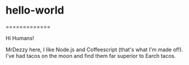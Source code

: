 # hello-world
=============

Hi Humans!

MrDezzy here, I like Node.js and Coffeescript (that's what I'm made of!).
I've had tacos on the moon and find them far superior to Earch tacos.
